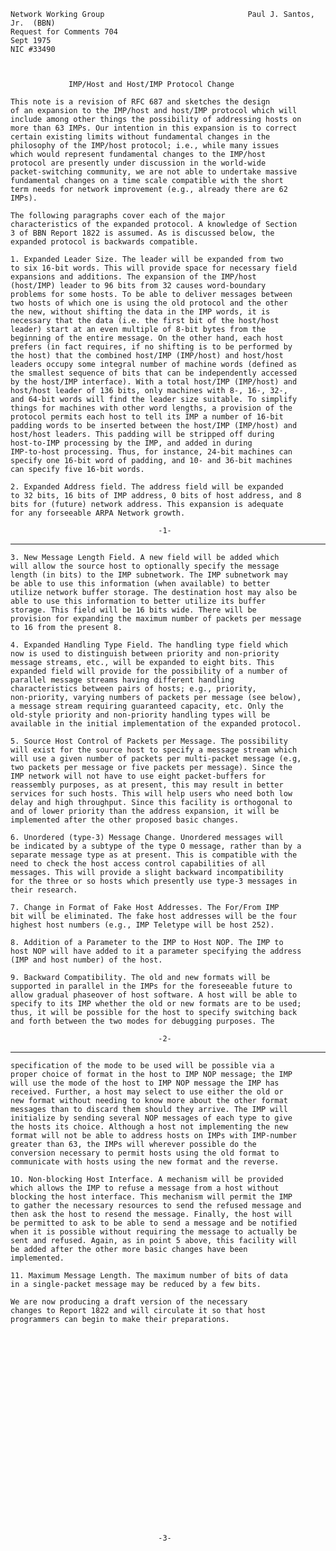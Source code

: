     Network Working Group                                Paul J. Santos, Jr.  (BBN)
    Request for Comments 704                                              Sept 1975
    NIC #33490



                 IMP/Host and Host/IMP Protocol Change

    This note is a revision of RFC 687 and sketches the design
    of an expansion to the IMP/host and host/IMP protocol which will
    include among other things the possibility of addressing hosts on
    more than 63 IMPs. Our intention in this expansion is to correct
    certain existing limits without fundamental changes in the
    philosophy of the IMP/host protocol; i.e., while many issues
    which would represent fundamental changes to the IMP/host
    protocol are presently under discussion in the world-wide
    packet-switching community, we are not able to undertake massive
    fundamental changes on a time scale compatible with the short
    term needs for network improvement (e.g., already there are 62
    IMPs).

    The following paragraphs cover each of the major
    characteristics of the expanded protocol. A knowledge of Section
    3 of BBN Report 1822 is assumed. As is discussed below, the
    expanded protocol is backwards compatible.

    1. Expanded Leader Size. The leader will be expanded from two
    to six 16-bit words. This will provide space for necessary field
    expansions and additions. The expansion of the IMP/host
    (host/IMP) leader to 96 bits from 32 causes word-boundary
    problems for some hosts. To be able to deliver messages between
    two hosts of which one is using the old protocol and the other
    the new, without shifting the data in the IMP words, it is
    necessary that the data (i.e. the first bit of the host/host
    leader) start at an even multiple of 8-bit bytes from the
    beginning of the entire message. On the other hand, each host
    prefers (in fact requires, if no shifting is to be performed by
    the host) that the combined host/IMP (IMP/host) and host/host
    leaders occupy some integral number of machine words (defined as
    the smallest sequence of bits that can be independently accessed
    by the host/IMP interface). With a total host/IMP (IMP/host) and
    host/host leader of 136 bits, only machines with 8-, 16-, 32-,
    and 64-bit words will find the leader size suitable. To simplify
    things for machines with other word lengths, a provision of the
    protocol permits each host to tell its IMP a number of 16-bit
    padding words to be inserted between the host/IMP (IMP/host) and
    host/host leaders. This padding will be stripped off during
    host-to-IMP processing by the IMP, and added in during
    IMP-to-host processing. Thus, for instance, 24-bit machines can
    specify one 16-bit word of padding, and 10- and 36-bit machines
    can specify five 16-bit words.

    2. Expanded Address field. The address field will be expanded
    to 32 bits, 16 bits of IMP address, 0 bits of host address, and 8
    bits for (future) network address. This expansion is adequate
    for any forseeable ARPA Network growth.

                                     -1-

------------------------------------------------------------------------

``` newpage
3. New Message Length Field. A new field will be added which
will allow the source host to optionally specify the message
length (in bits) to the IMP subnetwork. The IMP subnetwork may
be able to use this information (when available) to better
utilize network buffer storage. The destination host may also be
able to use this information to better utilize its buffer
storage. This field will be 16 bits wide. There will be
provision for expanding the maximum number of packets per message
to 16 from the present 8.

4. Expanded Handling Type Field. The handling type field which
now is used to distinguish between priority and non-priority
message streams, etc., will be expanded to eight bits. This
expanded field will provide for the possibility of a number of
parallel message streams having different handling
characteristics between pairs of hosts; e.g., priority,
non-priority, varying numbers of packets per message (see below),
a message stream requiring guaranteed capacity, etc. Only the
old-style priority and non-priority handling types will be
available in the initial implementation of the expanded protocol.

5. Source Host Control of Packets per Message. The possibility
will exist for the source host to specify a message stream which
will use a given number of packets per multi-packet message (e.g,
two packets per message or five packets per message). Since the
IMP network will not have to use eight packet-buffers for
reassembly purposes, as at present, this may result in better
services for such hosts. This will help users who need both low
delay and high throughput. Since this facility is orthogonal to
and of lower priority than the address expansion, it will be
implemented after the other proposed basic changes.

6. Unordered (type-3) Message Change. Unordered messages will
be indicated by a subtype of the type O message, rather than by a
separate message type as at present. This is compatible with the
need to check the host access control capabilities of all
messages. This will provide a slight backward incompatibility
for the three or so hosts which presently use type-3 messages in
their research.

7. Change in Format of Fake Host Addresses. The For/From IMP
bit will be eliminated. The fake host addresses will be the four
highest host numbers (e.g., IMP Teletype will be host 252).

8. Addition of a Parameter to the IMP to Host NOP. The IMP to
host NOP will have added to it a parameter specifying the address
(IMP and host number) of the host.

9. Backward Compatibility. The old and new formats will be
supported in parallel in the IMPs for the foreseeable future to
allow gradual phaseover of host software. A host will be able to
specify to its IMP whether the old or new formats are to be used;
thus, it will be possible for the host to specify switching back
and forth between the two modes for debugging purposes. The

                                 -2-
```

------------------------------------------------------------------------

``` newpage
specification of the mode to be used will be possible via a
proper choice of format in the host to IMP NOP message; the IMP
will use the mode of the host to IMP NOP message the IMP has
received. Further, a host may select to use either the old or
new format without needing to know more about the other format
messages than to discard them should they arrive. The IMP will
initialize by sending several NOP messages of each type to give
the hosts its choice. Although a host not implementing the new
format will not be able to address hosts on IMPs with IMP-number
greater than 63, the IMPs will wherever possible do the
conversion necessary to permit hosts using the old format to
communicate with hosts using the new format and the reverse.

1O. Non-blocking Host Interface. A mechanism will be provided
which allows the IMP to refuse a message from a host without
blocking the host interface. This mechanism will permit the IMP
to gather the necessary resources to send the refused message and
then ask the host to resend the message. Finally, the host will
be permitted to ask to be able to send a message and be notified
when it is possible without requiring the message to actually be
sent and refused. Again, as in point 5 above, this facility will
be added after the other more basic changes have been
implemented.

11. Maximum Message Length. The maximum number of bits of data
in a single-packet message may be reduced by a few bits.

We are now producing a draft version of the necessary
changes to Report 1822 and will circulate it so that host
programmers can begin to make their preparations.
























                                 -3-
```
